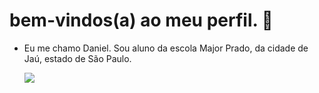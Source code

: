 # bem-vindos(a) ao meu perfil. 💚
- Eu me chamo Daniel. Sou aluno da escola Major Prado, da cidade de Jaú, estado de São Paulo.



  ![](https://tenor.com/view/420-weed-cheese-hippie-hill-cannabis-gif-13606611)
